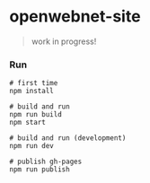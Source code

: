 # openwebnet-site

> work in progress!

### Run
```
# first time
npm install

# build and run
npm run build
npm start

# build and run (development)
npm run dev

# publish gh-pages
npm run publish
```
